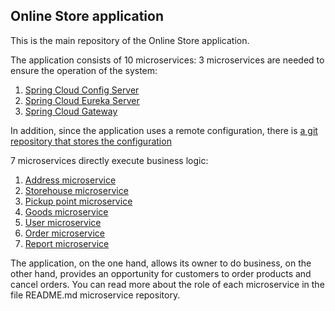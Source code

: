 ## **Online Store application**
This is the main repository of the Online Store application.

The application consists of 10 microservices:
3 microservices are needed to ensure the operation of the system:
1. [Spring Cloud Config Server](https://github.com/turaevdv/OnlineStoreMicroserviceCloudConfig)
2. [Spring Cloud Eureka Server](https://github.com/turaevdv/OnlineStoreMicroserviceEurekaServer)
3. [Spring Cloud Gateway](https://github.com/turaevdv/OnlineStoreMicroservicesGatewayServer)

In addition, since the application uses a remote configuration, there is [a git repository that stores the configuration](https://github.com/turaevdv/OnlineStoreMicroserviceConfigRepository)

7 microservices directly execute business logic:
1. [Address microservice](https://github.com/turaevdv/OnlineStoreMicroserviceAddress)
2. [Storehouse microservice](https://github.com/turaevdv/OnlineStoreMicroserviceStorehouse)
3. [Pickup point microservice](https://github.com/turaevdv/OnlineStoreMicroservicePickupPoint)
4. [Goods microservice](https://github.com/turaevdv/OnlineStoreMicroserviceGoods)
5. [User microservice](https://github.com/turaevdv/OnlineStoreMicroserviceUser)
6. [Order microservice](https://github.com/turaevdv/OnlineStoreMicroservicesOrder)
7. [Report microservice](https://github.com/turaevdv/OnlineStoreMicroserviceReport)

The application, on the one hand, allows its owner to do business, on the other hand, provides an opportunity for customers to order products and cancel orders.
You can read more about the role of each microservice in the file README.md microservice repository.